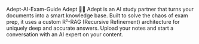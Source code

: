  Adept-AI-Exam-Guide
Adept 🧠✨ Adept is an AI study partner that turns your documents into a smart knowledge base. Built to solve the chaos of exam prep, it uses a custom R²-RAG (Recursive Refinement) architecture for uniquely deep and accurate answers. Upload your notes and start a conversation with an AI expert on your content.

